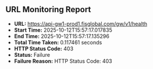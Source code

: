 ## URL Monitoring Report

- **URL:** https://api-gw1-prod1.fisglobal.com/gw/v1/health
- **Start Time:** 2025-10-12T15:57:17.017835
- **End Time:** 2025-10-12T15:57:17.135296
- **Total Time Taken:** 0.117461 seconds
- **HTTP Status Code:** 403
- **Status:** Failure
- **Failure Reason:** HTTP Status Code: 403
